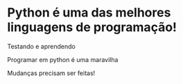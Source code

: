 # Python é uma das melhores linguagens de programação!
 Testando e aprendendo

Programar em python é uma maravilha

Mudanças precisam ser feitas!
